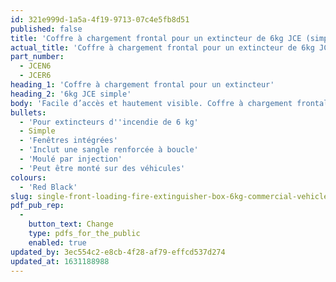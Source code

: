 ```yaml
---
id: 321e999d-1a5a-4f19-9713-07c4e5fb8d51
published: false
title: 'Coffre à chargement frontal pour un extincteur de 6kg JCE (simple) FS'
actual_title: 'Coffre à chargement frontal pour un extincteur de 6kg JCE (simple)'
part_number:
  - JCEN6
  - JCER6
heading_1: 'Coffre à chargement frontal pour un extincteur'
heading_2: '6kg JCE simple'
body: 'Facile d’accès et hautement visible. Coffre à chargement frontal pour un extincteur de 6kg. Conçu pour être monté sur les camions.'
bullets:
  - 'Pour extincteurs d''incendie de 6 kg'
  - Simple
  - 'Fenêtres intégrées'
  - 'Inclut une sangle renforcée à boucle'
  - 'Moulé par injection'
  - 'Peut être monté sur des véhicules'
colours:
  - 'Red Black'
slug: single-front-loading-fire-extinguisher-box-6kg-commercial-vehicle-JCE-fs
pdf_pub_rep:
  -
    button_text: Change
    type: pdfs_for_the_public
    enabled: true
updated_by: 3ec554c2-e8cb-4f28-af79-effcd537d274
updated_at: 1631188988
---
```

